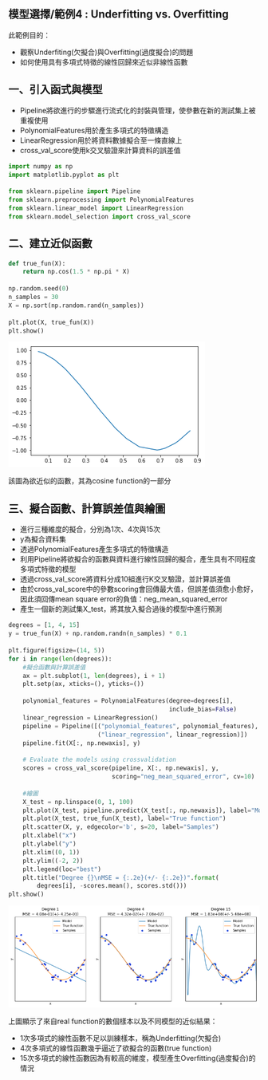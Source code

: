 ## 模型選擇/範例4 : Underfitting vs. Overfitting

此範例目的：
* 觀察Underfiting(欠擬合)與Overfitting(過度擬合)的問題
* 如何使用具有多項式特徵的線性回歸來近似非線性函數

## 一、引入函式與模型
* Pipeline將欲進行的步驟進行流式化的封裝與管理，使參數在新的測試集上被重複使用
* PolynomialFeatures用於產生多項式的特徵構造
* LinearRegression用於將資料數據擬合至一條直線上
* cross_val_score使用k交叉驗證來計算資料的誤差值

```python
import numpy as np
import matplotlib.pyplot as plt

from sklearn.pipeline import Pipeline
from sklearn.preprocessing import PolynomialFeatures
from sklearn.linear_model import LinearRegression
from sklearn.model_selection import cross_val_score
```

## 二、建立近似函數

```python
def true_fun(X):
    return np.cos(1.5 * np.pi * X)

np.random.seed(0)
n_samples = 30
X = np.sort(np.random.rand(n_samples))

plt.plot(X, true_fun(X))
plt.show()
```
![png](ex4_approximate_function.png)

該圖為欲近似的函數，其為cosine function的一部分

## 三、擬合函數、計算誤差值與繪圖
* 進行三種維度的擬合，分別為1次、4次與15次
* y為擬合資料集
* 透過PolynomialFeatures產生多項式的特徵構造
* 利用Pipeline將欲擬合的函數與資料進行線性回歸的擬合，產生具有不同程度多項式特徵的模型
* 透過cross_val_score將資料分成10組進行K交叉驗證，並計算誤差值
* 由於cross_val_score中的參數scoring會回傳最大值，但誤差值須愈小愈好，因此須回傳mean square error的負值：neg_mean_squared_error
* 產生一個新的測試集X_test，將其放入擬合過後的模型中進行預測

```python
degrees = [1, 4, 15]
y = true_fun(X) + np.random.randn(n_samples) * 0.1

plt.figure(figsize=(14, 5))
for i in range(len(degrees)):
    #擬合函數與計算誤差值
    ax = plt.subplot(1, len(degrees), i + 1)
    plt.setp(ax, xticks=(), yticks=())

    polynomial_features = PolynomialFeatures(degree=degrees[i],
                                             include_bias=False)
    linear_regression = LinearRegression()
    pipeline = Pipeline([("polynomial_features", polynomial_features),
                         ("linear_regression", linear_regression)])
    pipeline.fit(X[:, np.newaxis], y)

    # Evaluate the models using crossvalidation
    scores = cross_val_score(pipeline, X[:, np.newaxis], y,
                             scoring="neg_mean_squared_error", cv=10)
    
    #繪圖
    X_test = np.linspace(0, 1, 100)
    plt.plot(X_test, pipeline.predict(X_test[:, np.newaxis]), label="Model")
    plt.plot(X_test, true_fun(X_test), label="True function")
    plt.scatter(X, y, edgecolor='b', s=20, label="Samples")
    plt.xlabel("x")
    plt.ylabel("y")
    plt.xlim((0, 1))
    plt.ylim((-2, 2))
    plt.legend(loc="best")
    plt.title("Degree {}\nMSE = {:.2e}(+/- {:.2e})".format(
        degrees[i], -scores.mean(), scores.std()))
plt.show()
```

![png](ex4_output_result.png)

上圖顯示了來自real function的數個樣本以及不同模型的近似結果：
* 1次多項式的線性函數不足以訓練樣本，稱為Underfitting(欠擬合)
* 4次多項式的線性函數幾乎逼近了欲擬合的函數(true function)
* 15次多項式的線性函數因為有較高的維度，模型產生Overfitting(過度擬合)的情況

